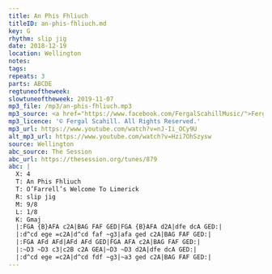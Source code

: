 ```yaml
---
title: An Phis Fhliuch
titleID: an-phis-fhliuch.md
key: G
rhythm: slip jig
date: 2018-12-19
location: Wellington
notes:
tags:
repeats: 3
parts: ABCDE
regtuneoftheweek:
slowtuneoftheweek: 2019-11-07
mp3_file: /mp3/an-phis-fhliuch.mp3
mp3_source: <a href="https://www.facebook.com/FergalScahillMusic/">Fergal Scahill</a>
mp3_licence: '© Fergal Scahill. All Rights Reserved.'
mp3_url: https://www.youtube.com/watch?v=nJ-Ii_OCy9U
alt_mp3_url: https://www.youtube.com/watch?v=Hzi7OhSzysw
source: Wellington
abc_source: The Session
abc_url: https://thesession.org/tunes/879
abc: |
  X: 4
  T: An Phis Fhliuch
  T: O’Farrell’s Welcome To Limerick
  R: slip jig
  M: 9/8
  L: 1/8
  K: Gmaj
  |:FGA {B}AFA c2A|BAG FAF GED|FGA {B}AFA d2A|dfe dcA GED:|
  |:d^cd ege =c2A|d^cd faf ~g3|afa ged c2A|BAG FAF GED:|
  |:FGA AFd AFd|AFd AFd GED|FGA AFA c2A|BAG FAF GED:|
  |:~D3 ~D3 c3|c2B c2A GEA|~D3 ~D3 d2A|dfe dcA GED:|
  |:d^cd ege =c2A|d^cd fdf ~g3|~a3 ged c2A|BAG FAF GED:|
---
```

